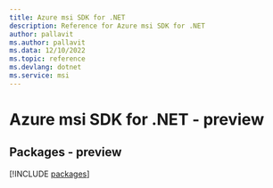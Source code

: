 ```yaml
---
title: Azure msi SDK for .NET
description: Reference for Azure msi SDK for .NET
author: pallavit
ms.author: pallavit
ms.data: 12/10/2022
ms.topic: reference
ms.devlang: dotnet
ms.service: msi
---
```

# Azure msi SDK for .NET - preview
## Packages - preview
[!INCLUDE [packages](msi-index.md)]